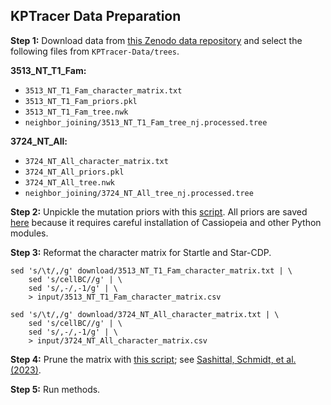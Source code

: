 KPTracer Data Preparation
-------------------------

**Step 1:** Download data from [this Zenodo data repository](https://zenodo.org/records/5847462) and select the following files from `KPTracer-Data/trees`.

**3513_NT_T1_Fam:**
* `3513_NT_T1_Fam_character_matrix.txt`
* `3513_NT_T1_Fam_priors.pkl`
* `3513_NT_T1_Fam_tree.nwk`
* `neighbor_joining/3513_NT_T1_Fam_tree_nj.processed.tree`

**3724_NT_All:**
* `3724_NT_All_character_matrix.txt`
* `3724_NT_All_priors.pkl`
* `3724_NT_All_tree.nwk`
* `neighbor_joining/3724_NT_All_tree_nj.processed.tree`

**Step 2:** Unpickle the mutation priors with this [script](tools/pickle2csv_priors.py). All priors are saved [here](kptracer-priors.tar.gz) because it requires careful installation of Cassiopeia and other Python modules.

**Step 3:** Reformat the character matrix for Startle and Star-CDP.
```
sed 's/\t/,/g' download/3513_NT_T1_Fam_character_matrix.txt | \
    sed 's/cellBC//g' | \
    sed 's/,-/,-1/g' | \
    > input/3513_NT_T1_Fam_character_matrix.csv

sed 's/\t/,/g' download/3724_NT_All_character_matrix.txt | \
    sed 's/cellBC//g' | \
    sed 's/,-/,-1/g' | \
    > input/3724_NT_All_character_matrix.csv
```

**Step 4:** Prune the matrix with [this script](https://github.com/raphael-group/startle/blob/main/scripts/prune.py); see [Sashittal, Schmidt, et al. (2023)](https://doi.org/10.1016/j.cels.2023.11.005).

**Step 5:** Run methods.



